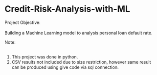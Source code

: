 # Credit-Risk-Analysis-with-ML
Project Objective:<br/><br/>
  Building a Machine Learning model to analysis personal loan default rate.<br/>

Note:<br/><br/>
  1. This project was done in python.<br/>
  2. CSV results not included due to size restriction, however same result can be produced using give code via sql connection. 
